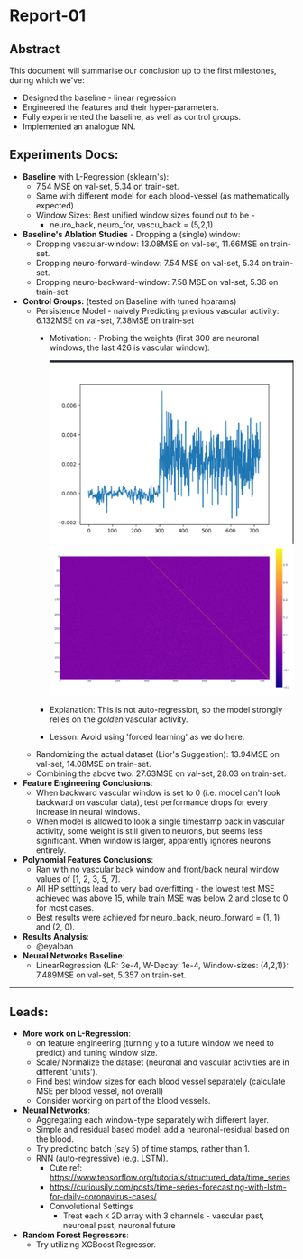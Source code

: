 # Report-01

## Abstract
This document will summarise our conclusion up to the first milestones, during which we've:
- Designed the baseline - linear regression
- Engineered the features and their hyper-parameters.
- Fully experimented the baseline, as well as control groups.
- Implemented an analogue NN.


## Experiments Docs:
- **Baseline** with L-Regression (sklearn's):
  - 7.54 MSE on val-set, 5.34 on train-set. 
  - Same with different model for each blood-vessel (as mathematically expected)
  - Window Sizes: Best unified window sizes found out to be -
    - neuro_back, neuro_for, vascu_back = (5,2,1)
- **Baseline's Ablation Studies** - Dropping a (single) window:
  - Dropping vascular-window: 13.08MSE on val-set, 11.66MSE on train-set.
  - Dropping neuro-forward-window: 7.54 MSE on val-set, 5.34 on train-set. 
  - Dropping neuro-backward-window: 7.58 MSE on val-set, 5.36 on train-set.
- **Control Groups:** (tested on Baseline with tuned hparams)
  - Persistence Model - naively Predicting previous vascular activity: 6.132MSE on val-set, 7.38MSE on train-set
    - Motivation:   - Probing the weights (first 300 are neuronal windows, the last 426 is vascular window):

      <img width="450" src="img/vascu_overfit_weight_plot.png">
      <img width="450" src="img/vascu_overfit_weight_heatmap.png">
    - Explanation: This is not auto-regression, so the model strongly relies on the *golden* vascular activity.
    - Lesson: Avoid using 'forced learning' as we do here.
  - Randomizing the actual dataset (Lior's Suggestion): 13.94MSE on val-set, 14.08MSE on train-set.
  - Combining the above two: 27.63MSE on val-set, 28.03 on train-set.
- **Feature Engineering Conclusions**:
  - When backward vascular window is set to 0 (i.e. model can't look backward on vascular data), test performance drops 
  for every increase in neural windows.
  - When model is allowed to look a single timestamp back in vascular activity, some weight is still given to neurons,
  but seems less significant. When window is larger, apparently ignores neurons entirely.
- **Polynomial Features Conclusions**:
  - Ran with no vascular back window and front/back neural window values of [1, 2, 3, 5, 7].
  - All HP settings lead to very bad overfitting - the lowest test MSE achieved was above 15, while train MSE was below 
  2 and close to 0 for most cases.
  - Best results were achieved for neuro_back, neuro_forward = (1, 1) and (2, 0).
- **Results Analysis**:
  - @eyalban
- **Neural Networks Baseline:**  
  - LinearRegression {LR: 3e-4, W-Decay: 1e-4, Window-sizes: (4,2,1)}: 7.489MSE on val-set, 5.357 on train-set.
---------
## Leads:
  - **More work on L-Regression**:
    - on feature engineering (turning `y` to a future window we need to predict) and tuning window size.
    - Scale/ Normalize the dataset (neuronal and vascular activities are in different 'units').
    - Find best window sizes for each blood vessel separately (calculate MSE per blood vessel, not overall)
    - Consider working on part of the blood vessels.
  - **Neural Networks**:
    - Aggregating each window-type separately with different layer.
    - Simple and residual based model: add a neuronal-residual based on the blood.
    - Try predicting batch (say 5) of time stamps, rather than 1.
    - RNN (auto-regressive) (e.g. LSTM).
      - Cute ref: https://www.tensorflow.org/tutorials/structured_data/time_series
      - https://curiousily.com/posts/time-series-forecasting-with-lstm-for-daily-coronavirus-cases/
      - Convolutional Settings
        - Treat each `X` 2D array with 3 channels - vascular past, neuronal past, neuronal future
  - **Random Forest Regressors**:
    - Try utilizing XGBoost Regressor.
